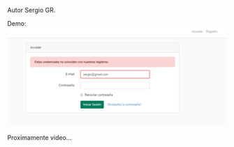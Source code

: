 Autor Sergio GR.

Demo:
![Preview](https://raw.githubusercontent.com/sergio-gonzalez11/Laravel-6-Gestor-Entrenamientos-Deportivos/master/fotos-github/1.png)

Proximamente video...
